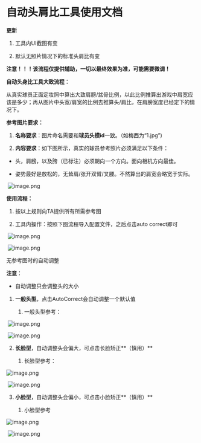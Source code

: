 # 自动头肩比工具使用文档

**更新**

1.  工具内UI截图有变
    
2.  默认无照片情况下的标准头肩比有变
    

**注意！！！该流程仅提供辅助，一切以最终效果为准，可能需要微调！**

**自动头身比工具大致流程：**

从真实球员正面定妆照中算出大致肩膀/盆骨比例，以此比例推算出游戏中肩宽应该是多少；再从图片中头宽/肩宽的比例去推算头/肩比，在肩膀宽度已经定下的情况下。

**参考图片要求：**

1.  **名称要求**：图片命名需要和**球员头模id**一致。（如梅西为“1.jpg”)
    
2.  **内容要求**：如下图所示，真实的球员参考照片必须满足以下条件：
    

*   头，肩膀，以及胯（已标注）必须朝向一个方向。面向相机方向最佳。
    
*   姿势最好是放松的，无耸肩/张开双臂/叉腰。不然算出的肩宽会略宽于实际。
    

 ![image.png](https://alidocs.oss-cn-zhangjiakou.aliyuncs.com/res/WgZOZw1p9PMdlLX8/img/e17a2ad2-53f9-4e77-bb32-ff8dcecf9485.png)

**使用流程：**

1.  按以上规则向TA提供所有所需参考图
    
2.  工具内操作：按照下图流程导入配置文件，之后点击auto correct即可
    

 ![image.png](https://alidocs.oss-cn-zhangjiakou.aliyuncs.com/res/WgZOZw1p9PMdlLX8/img/23429600-1536-4171-95db-ec57683e370b.png)

 ![image.png](https://alidocs.oss-cn-zhangjiakou.aliyuncs.com/res/WgZOZw1p9PMdlLX8/img/91e7a507-55f8-4571-b73a-9533ec925044.png)

无参考图时的自动调整

**注意**：

*   自动调整只会调整头的大小
    

1.  **一般头型**，点击AutoCorrect会自动调整一个默认值
    
    1.  一般头型参考：
        

 ![image.png](https://alidocs.oss-cn-zhangjiakou.aliyuncs.com/res/WgZOZw1p9PMdlLX8/img/b125468a-11dc-4d90-8b7f-a0697b5286f9.png)

 ![image.png](https://alidocs.oss-cn-zhangjiakou.aliyuncs.com/res/WgZOZw1p9PMdlLX8/img/2fe2d701-0918-464e-9282-701442c5f9a4.png)

2.  **长脸型**，自动调整头会偏大，可点击长脸矫正**（慎用）**
    
    1.  长脸型参考：
        

![image.png](https://alidocs.oss-cn-zhangjiakou.aliyuncs.com/res/WgZOZw1p9PMdlLX8/img/f7e13b2d-2159-4f0c-a4cd-a77d6d845e43.png)

 ![image.png](https://alidocs.oss-cn-zhangjiakou.aliyuncs.com/res/WgZOZw1p9PMdlLX8/img/8aa8679c-16ee-4716-ad8f-4a6ae84818be.png)

3.  **小脸型**，自动调整头会偏小，可点击小脸矫正**（慎用）**
    
    1.  小脸型参考
        

![image.png](https://alidocs.oss-cn-zhangjiakou.aliyuncs.com/res/WgZOZw1p9PMdlLX8/img/a64ecf91-3b91-4379-87ff-1e32bcbfbe29.png) 

 ![image.png](https://alidocs.oss-cn-zhangjiakou.aliyuncs.com/res/WgZOZw1p9PMdlLX8/img/2c1a3cc6-5052-439f-8896-cac70c3fdd63.png)